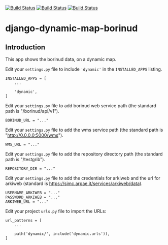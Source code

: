 [![Build Status](https://badges.herokuapp.com/travis/ARPA-SIMC/cosudo?branch=master&env=DOCKER_IMAGE=centos:8&label=centos8)](https://travis-ci.org/ARPA-SIMC/cosudo)
[![Build Status](https://badges.herokuapp.com/travis/ARPA-SIMC/cosudo?branch=master&env=DOCKER_IMAGE=fedora:31&label=fedora31)](https://travis-ci.org/ARPA-SIMC/cosudo)
[![Build Status](https://badges.herokuapp.com/travis/ARPA-SIMC/cosudo?branch=master&env=DOCKER_IMAGE=fedora:32&label=fedora32)](https://travis-ci.org/ARPA-SIMC/cosudo)

django-dynamic-map-borinud
==========================

Introduction
---------------

This app shows the borinud data, on a dynamic map.

Edit your `settings.py` file to include `'dynamic'` in the `INSTALLED_APPS`
listing.


    INSTALLED_APPS = [
        ...

        'dynamic',
    ]

Edit your `settings.py` file to add borinud web service path (the standard path is "/borinud/api/v1").


    BORINUD_URL = "..."
    
Edit your `settings.py` file to add the wms service path (the standard path is  "http://0.0.0.0:5000/wms").


    WMS_URL = "..."

Edit your `settings.py` file to add the repository directory path (the standard path is  "/testgrib").


    REPOSITORY_DIR = "..."
    
Edit your `settings.py` file to add the credentials for arkiweb and the url for arkiweb (standard is https://simc.arpae.it/services/arkiweb/data).


    USERNAME_ARKIWEB = "..."
    PASSWORD_ARKIWEB = "..."
    ARKIWEB_URL = "..." 

Edit your project `urls.py` file to import the URLs:



    url_patterns = [
        ...

        path('dynamic/', include('dynamic.urls')),
    ]


